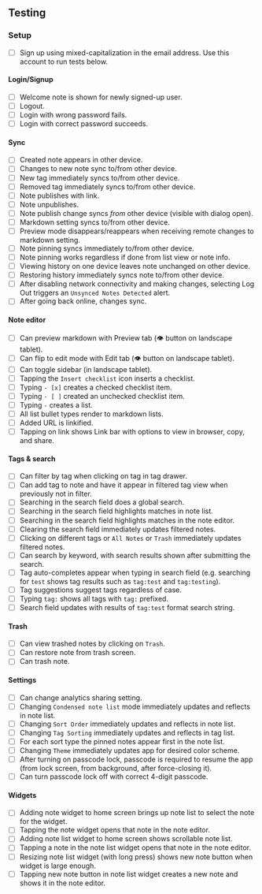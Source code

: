 ## Testing

### Setup 

- [ ] Sign up using mixed-capitalization in the email address. Use this account to run tests below.

#### Login/Signup

- [ ] Welcome note is shown for newly signed-up user.
- [ ] Logout.
- [ ] Login with wrong password fails.
- [ ] Login with correct password succeeds.

#### Sync

- [ ] Created note appears in other device.
- [ ] Changes to new note sync to/from other device.
- [ ] New tag immediately syncs to/from other device.
- [ ] Removed tag immediately syncs to/from other device.
- [ ] Note publishes with link.
- [ ] Note unpublishes.
- [ ] Note publish change syncs _from_ other device (visible with dialog open).
- [ ] Markdown setting syncs to/from other device.
- [ ] Preview mode disappears/reappears when receiving remote changes to markdown setting.
- [ ] Note pinning syncs immediately to/from other device.
- [ ] Note pinning works regardless if done from list view or note info.
- [ ] Viewing history on one device leaves note unchanged on other device.
- [ ] Restoring history immediately syncs note to/from other device.
- [ ] After disabling network connectivity and making changes, selecting Log Out triggers an `Unsynced Notes Detected` alert.
- [ ] After going back online, changes sync.

#### Note editor

- [ ] Can preview markdown with Preview tab (👁 button on landscape tablet).
- [ ] Can flip to edit mode with Edit tab (👁 button on landscape tablet).
- [ ] Can toggle sidebar (in landscape tablet).
- [ ] Tapping the `Insert checklist` icon inserts a checklist.
- [ ] Typing `- [x]` creates a checked checklist item.
- [ ] Typing `- [ ]` created an unchecked checklist item.
- [ ] Typing `-` creates a list.
- [ ] All list bullet types render to markdown lists.
- [ ] Added URL is linkified.
- [ ] Tapping on link shows Link bar with options to view in browser, copy, and share.

#### Tags & search

- [ ] Can filter by tag when clicking on tag in tag drawer.
- [ ] Can add tag to note and have it appear in filtered tag view when previously not in filter.
- [ ] Searching in the search field does a global search.
- [ ] Searching in the search field highlights matches in note list.
- [ ] Searching in the search field highlights matches in the note editor.
- [ ] Clearing the search field immediately updates filtered notes.
- [ ] Clicking on different tags or `All Notes` or `Trash` immediately updates filtered notes.
- [ ] Can search by keyword, with search results shown after submitting the search.
- [ ] Tag auto-completes appear when typing in search field (e.g. searching for `test` shows tag results such as `tag:test` and `tag:testing`).
- [ ] Tag suggestions suggest tags regardless of case.
- [ ] Typing `tag:` shows all tags with `tag:` prefixed.
- [ ] Search field updates with results of `tag:test` format search string.

#### Trash

- [ ] Can view trashed notes by clicking on `Trash`.
- [ ] Can restore note from trash screen.
- [ ] Can trash note.

#### Settings

- [ ] Can change analytics sharing setting.
- [ ] Changing `Condensed note list` mode immediately updates and reflects in note list.
- [ ] Changing `Sort Order` immediately updates and reflects in note list.
- [ ] Changing `Tag Sorting` immediately updates and reflects in tag list.
- [ ] For each sort type the pinned notes appear first in the note list.
- [ ] Changing `Theme` immediately updates app for desired color scheme.
- [ ] After turning on passcode lock, passcode is required to resume the app (from lock screen, from background, after force-closing it).
- [ ] Can turn passcode lock off with correct 4-digit passcode.

#### Widgets

- [ ] Adding note widget to home screen brings up note list to select the note for the widget.
- [ ] Tapping the note widget opens that note in the note editor.
- [ ] Adding note list widget to home screen shows scrollable note list.
- [ ] Tapping a note in the note list widget opens that note in the note editor.
- [ ] Resizing note list widget (with long press) shows new note button when widget is large enough.
- [ ] Tapping new note button in note list widget creates a new note and shows it in the note editor.

